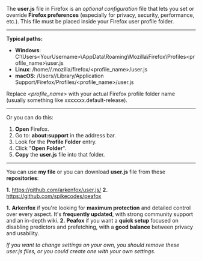 The **user.js** file in Firefox is an _optional configuration_ file that lets you set or override **Firefox preferences** (especially for privacy, security, performance, etc.). This file must be placed inside your Firefox user profile folder.
_______________________________________________________________________
**Typical paths:**
- **Windows**: C:\Users\<YourUsername>\AppData\Roaming\Mozilla\Firefox\Profiles\<profile_name>\user.js
- **Linux**: /home/<YourUsername>/.mozilla/firefox/<profile_name>/user.js
- **macOS**: /Users/<YourUsername>/Library/Application Support/Firefox/Profiles/<profile_name>/user.js

Replace _<profile_name>_ with your actual Firefox profile folder name (usually something like xxxxxxx.default-release).
_______________________________________________________________________
Or you can do this:
1. **Open** Firefox.
2. Go to: **about:support** in the address bar.
3. Look for the **Profile Folder** entry.
4. Click "**Open Folder**".
5. **Copy** the **user.js** file into that folder.
_______________________________________________________________________
You can use **my file** or you can download **user.js** file from these **repositories**:

**1.** https://github.com/arkenfox/user.js/
**2.** https://github.com/spikecodes/peafox

**1.** **Arkenfox** if you're looking for **maximum protection** and detailed control over every aspect. It's **frequently updated**, with strong community support and an in-depth wiki.
**2.** **Peafox** if you want a **quick setup** focused on disabling predictors and prefetching, with a **good balance** between privacy and usability.

_If you want to change settings on your own, you should remove these user.js files, or you could create one with your own settings._ 

